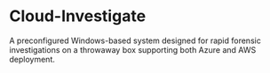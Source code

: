 # Cloud-Investigate
 A preconfigured Windows-based system designed for rapid forensic investigations on a throwaway box supporting both Azure and AWS deployment.
